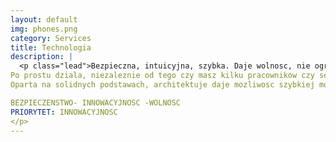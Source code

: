 ```yaml
---
layout: default
img: phones.png
category: Services
title: Technologia
description: |
  <p class="lead">Bezpieczna, intuicyjna, szybka. Daje wolnosc, nie ogranicza LUDZI.
Po prostu dziala, niezaleznie od tego czy masz kilku pracownikow czy setki.
Oparta na solidnych podstawach, architektuje daje mozliwosc szybkiej modyfikacji.

BEZPIECZENSTWO- INNOWACYJNOSC -WOLNOSC
PRIORYTET: INNOWACYJNOSC 
</p>
---
```

